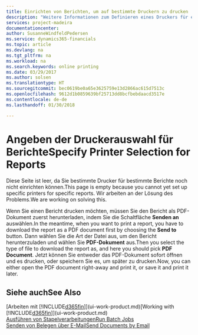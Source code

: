 ```yaml
---
title: Einrichten von Berichten, um auf bestimmte Druckern zu drucken | Microsoft Docs
description: "Weitere Informationen zum Definieren eines Druckers für eine Bericht und zur Nutzung des Druckerauswahlfensters."
services: project-madeira
documentationcenter: 
author: SusanneWindfeldPedersen
ms.service: dynamics365-financials
ms.topic: article
ms.devlang: na
ms.tgt_pltfrm: na
ms.workload: na
ms.search.keywords: online printing
ms.date: 03/29/2017
ms.author: solsen
ms.translationtype: HT
ms.sourcegitcommit: bec0619be0a65e3625759e13d2866ac615d7513c
ms.openlocfilehash: 9612d1b0859639bf25713dd8bcfbebdaacd3517e
ms.contentlocale: de-de
ms.lasthandoff: 01/30/2018

---
```

# <a name="specify-printer-selection-for-reports"></a><span data-ttu-id="db7b0-103">Angeben der Druckerauswahl für Berichte</span><span class="sxs-lookup"><span data-stu-id="db7b0-103">Specify Printer Selection for Reports</span></span>
<span data-ttu-id="db7b0-104">Diese Seite ist leer, da Sie bestimmte Drucker für bestimmte Berichte noch nicht einrichten können.</span><span class="sxs-lookup"><span data-stu-id="db7b0-104">This page is empty because you cannot yet set up specific printers for specific reports.</span></span> <span data-ttu-id="db7b0-105">Wir arbeiten an der Lösung des Problems.</span><span class="sxs-lookup"><span data-stu-id="db7b0-105">We are working on solving this.</span></span>

<span data-ttu-id="db7b0-106">Wenn Sie einen Bericht drucken möchten, müssen Sie den Bericht als PDF-Dokument zuerst herunterladen, indem Sie die Schaltfläche **Senden an** auswählen.</span><span class="sxs-lookup"><span data-stu-id="db7b0-106">In the meantime, when you want to print a report, you have to download the report as a PDF document first by choosing the **Send to** button.</span></span> <span data-ttu-id="db7b0-107">Dann wählen Sie die Art der Datei aus, um den Bericht herunterzuladen und wählen Sie **PDF-Dokument** aus.</span><span class="sxs-lookup"><span data-stu-id="db7b0-107">Then you select the type of file to download the report as, and here you should pick **PDF Document**.</span></span> <span data-ttu-id="db7b0-108">Jetzt können Sie entweder das PDF-Dokument sofort öffnen und es drucken, oder speichern Sie es, um später zu drucken.</span><span class="sxs-lookup"><span data-stu-id="db7b0-108">Now, you can either open the PDF document right-away and print it, or save it and print it later.</span></span>

<!--

You can set up reports so that they must be printed on a specific printer. The following are some uses of printer selection:

- You can print reports on special company letterhead.
- You can print reports on different paper sizes.
- You can print reports on the default printer of a specified employee.

You use the **Printer Selections** window to set different values to obtain different output. If you set a specific printer selection, then it takes precedence over a more general printer selection. For example, you can set a printer selection that has values in the **User ID**, **Report ID**, and **Printer Name** fields. This printer selection takes precedence over a printer selection that has blank entries in the **User ID** or **Report ID** fields.

The following table describes the combination of values to specify when you set up printer selections for a report.

|To                                                 |Set the following values                                             |
|---------------------------------------------------|---------------------------------------------------------------------|
|Print a report to a specific printer for all users |Specify values in the **Report ID** and **Printer Name** fields and leave the **User ID** field blank.|
|Print all reports to a specific printer for a specific user|Specify values in the **User ID** and **Printer Name** fields and leave the **Report ID** field blank.|
|Set the default printer for all reports|Specify a value in the **Printer Name** field and leave the **User ID** and **Report ID** fields blank.|
|Print a specific report to the user’s default printer|Specify a value in the **Report ID** field and leave the **Printer Name** and **User ID** fields blank.|
|Print a specific report to a specific printer for a specific user|Specify values in all three fields.|
-->

## <a name="see-also"></a><span data-ttu-id="db7b0-109">Siehe auch</span><span class="sxs-lookup"><span data-stu-id="db7b0-109">See Also</span></span>
<span data-ttu-id="db7b0-110">[Arbeiten mit [!INCLUDE[d365fin](includes/d365fin_md.md)]](ui-work-product.md)</span><span class="sxs-lookup"><span data-stu-id="db7b0-110">[Working with [!INCLUDE[d365fin](includes/d365fin_md.md)]](ui-work-product.md)</span></span>  
[<span data-ttu-id="db7b0-111">Ausführen von Stapelverarbeitungen</span><span class="sxs-lookup"><span data-stu-id="db7b0-111">Run Batch Jobs</span></span>](ui-how-run-batch-jobs.md)  
[<span data-ttu-id="db7b0-112">Senden von Belegen über E-Mail</span><span class="sxs-lookup"><span data-stu-id="db7b0-112">Send Documents by Email</span></span>](ui-how-send-documents-email.md)  

